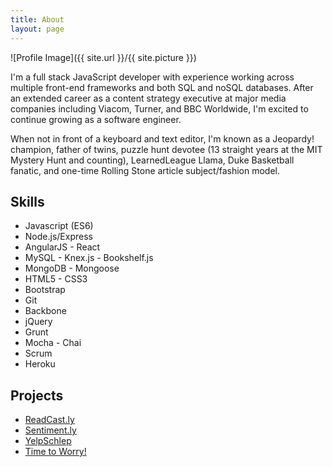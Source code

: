 ```yaml
---
title: About
layout: page
---
```

![Profile Image]({{ site.url }}/{{ site.picture }})

<p>I'm a full stack JavaScript developer with experience working across multiple front-end frameworks and both SQL and noSQL databases. After an extended career as a content strategy executive at major media companies including Viacom, Turner, and BBC Worldwide, I'm excited to continue growing as a software engineer.</p>

<p>When not in front of a keyboard and text editor, I'm known as a Jeopardy! champion, father of twins, puzzle hunt devotee (13 straight years at the MIT Mystery Hunt and counting), LearnedLeague Llama, Duke Basketball fanatic, and one-time Rolling Stone article subject/fashion model.</p>

<h2>Skills</h2>

<ul class="skill-list">
	<li>Javascript (ES6)</li>
	<li>Node.js/Express</li>
	<li>AngularJS - React</li>
	<li>MySQL - Knex.js - Bookshelf.js</li>
	<li>MongoDB - Mongoose</li>
	<li>HTML5 - CSS3</li>
	<li>Bootstrap</li>
	<li>Git</li>
	<li>Backbone</li>
	<li>jQuery</li>
	<li>Grunt</li>
	<li>Mocha - Chai</li>
	<li>Scrum</li>
	<li>Heroku</li>
</ul>

<h2>Projects</h2>

<ul>
	<li><a href="/projects#readcastly">ReadCast.ly</a></li>
	<li><a href="/projects#sentimently">Sentiment.ly</a></li>
	<li><a href="/projects#yelpschlep">YelpSchlep</a></li>
	<li><a href="/projects#worrytime">Time to Worry!</a></li>
</ul>
